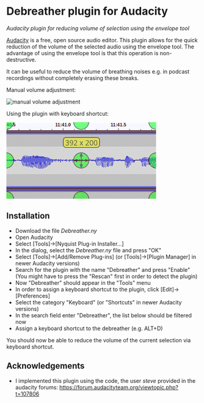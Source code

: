 # Debreather plugin for Audacity
*Audacity plugin for reducing volume of selection using the envelope tool*

[Audacity](https://www.audacityteam.org/) is a free, open source audio editor. This plugin allows for the quick reduction of the volume of the selected audio using the envelope tool. The advantage of using the envelope tool is that this operation is non-destructive.

It can be useful to reduce the volume of breathing noises e.g. in podcast recordings without completely erasing these breaks.

Manual volume adjustment:

![manual volume adjustment](before.gif)

Using the plugin with keyboard shortcut:

![volume adjustment with plugin](after.gif)

## Installation

- Download the file *Debreather.ny*
- Open Audacity
- Select [Tools]->[Nyquist Plug-in Installer...]
- In the dialog, select the *Debreather.ny* file and press "OK"
- Select [Tools]->[Add/Remove Plug-ins] (or [Tools]->[Plugin Manager] in newer Audacity versions)
- Search for the plugin with the name "Debreather" and press "Enable" (You might have to press the "Rescan" first in order to detect the plugin)
- Now "Debreather" should appear in the "Tools" menu
- In order to assign a keyboard shortcut to the plugin, click [Edit]->[Preferences]
- Select the category "Keyboard" (or "Shortcuts" in newer Audacity versions)
- In the search field enter "Debreather", the list below should be filtered now
- Assign a keyboard shortcut to the debreather (e.g. ALT+D)

You should now be able to reduce the volume of the current selection via keyboard shortcut.

## Acknowledgements
- I implemented this plugin using the code, the user *steve* provided in the audacity forums: https://forum.audacityteam.org/viewtopic.php?t=107806
